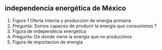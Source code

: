 ## independencia energética de México

1. Figura 1 Oferta interna y produccion de energia primaria 
1. Pregunta: Somos capaces de producir la energia que consumimos ?
1. Figura de independecia energetica
1. Pregunta: De donde viene la energia que no producimos
1. Figura de importacion de energia
